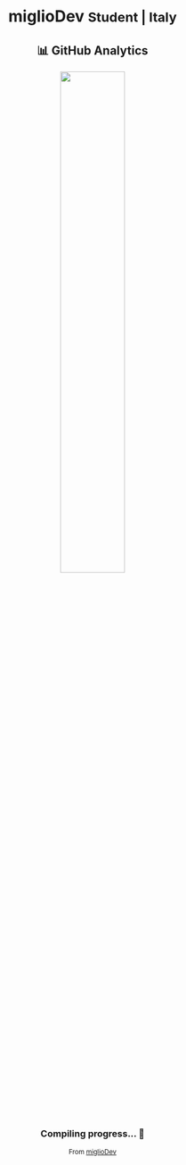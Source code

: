 <div align="center">

# miglioDev                       <small>Student | Italy</small>

## 📊 GitHub Analytics

<img src="https://github-readme-streak-stats.herokuapp.com/?user=miglioDev&theme=dark&hide_border=true&background=0D1117" width="48%" />

<br />

### Compiling progress... 🧠
<small>From [miglioDev](https://github.com/miglioDev)</small>
</div>
